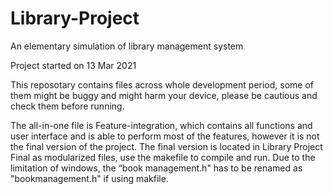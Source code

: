 # Library-Project
An elementary simulation of library management system

Project started on 13 Mar 2021

This reposotary contains files across whole development period, some of them might be buggy and might harm your device, please be cautious and check them before running.


The all-in-one file is Feature-integration, which contains all functions and user interface and is able to perform most of the features, however it is not the final version of the project. The final version is located in Library Project Final as modularized files, use the makefile to compile and run. Due to the limitation of windows, the “book management.h" has to be renamed as "bookmanagement.h" if using makfile.
